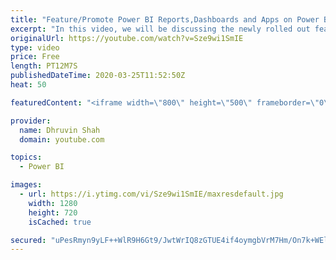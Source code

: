 ```yaml
---
title: "Feature/Promote Power BI Reports,Dashboards and Apps on Power BI Home | Featured Content in Power BI"
excerpt: "In this video, we will be discussing the newly rolled out feature by Microsoft which is Featured Content on Power BI Home.  Now, as a promoter, you will have a dedicated section on Power BI Home, where you can promote your reports, dashboards, and apps for your end-users. This will be applied to the"
originalUrl: https://youtube.com/watch?v=Sze9wi1SmIE
type: video
price: Free
length: PT12M7S
publishedDateTime: 2020-03-25T11:52:50Z
heat: 50

featuredContent: "<iframe width=\"800\" height=\"500\" frameborder=\"0\" src=\"https://www.youtube.com/embed/Sze9wi1SmIE\" allow=\"accelerometer; autoplay; encrypted-media; gyroscope; picture-in-picture\" allowfullscreen></iframe>"

provider:
  name: Dhruvin Shah
  domain: youtube.com

topics:
  - Power BI

images:
  - url: https://i.ytimg.com/vi/Sze9wi1SmIE/maxresdefault.jpg
    width: 1280
    height: 720
    isCached: true

secured: "uPesRmyn9yLF++WlR9H6Gt9/JwtWrIQ8zGTUE4if4oymgbVrM7Hm/On7k+WElioGm/GUkCzYj6sbw6yIyO6LALgfttNwDh4hkyPqyOUG4XUHPCmGZ7bY1C8gNrsaZKKDcSHp35eGP5GoJs7Eu4BVHxZpBiRhcxUm2vc9y1JMjPfXKNZlRWmMvWj9sQBqmhrkQ4R1kmHy+9T+82411u/NFPP9JWCPwZb+sbEgaz4ZpLzH5gwmrcD4VRuHoX7Ova/julLPp/Kyv33JErXabtvJSpyLRn9iutyK1S+eMYpy8/Muyo2A/5kFc9IqZt314A0kClDhABAOUyWiK6T6pPytQTz66uYY53QLyOpNIA7sTf4iJOWNcEq6InmGgOtau0zX4Qhw+0/KT3mx1oc8705ZXU3NGsaHJ3WWtP03hByJWkw=;9vm03ubuIGS/ZwGknDVV6Q=="
---
```


